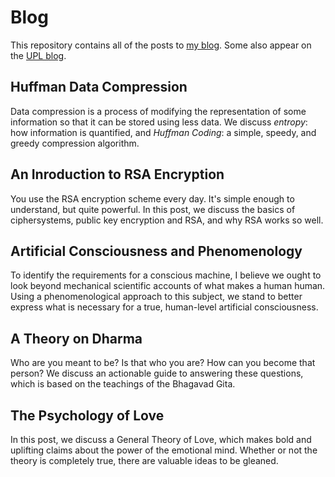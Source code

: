 # Blog

This repository contains all of the posts to [my blog](https://www.pages.cs.wisc.edu/~rnelson/blog). Some also appear on the [UPL blog](https://www.upl.cs.wisc.edu/blog.html).

## Huffman Data Compression

Data compression is a process of modifying the representation of some information so that it can be stored using less data. We discuss *entropy*: how information is quantified, and *Huffman Coding*: a simple, speedy, and greedy compression algorithm.

## An Inroduction to RSA Encryption

You use the RSA encryption scheme every day. It's simple enough to understand, but quite powerful. In this post, we discuss the basics of ciphersystems, public key encryption and RSA, and why RSA works so well.

## Artificial Consciousness and Phenomenology

To identify the requirements for a conscious machine, I believe we ought to look beyond mechanical scientific accounts of what makes a human human. Using a phenomenological approach to this subject, we stand to better express what is necessary for a true, human-level artificial consciousness.

## A Theory on Dharma

Who are you meant to be? Is that who you are? How can you become that person? We discuss an actionable guide to answering these questions, which is based on the teachings of the Bhagavad Gita.

## The Psychology of Love

In this post, we discuss a General Theory of Love, which makes bold and uplifting claims about the power of the emotional mind. Whether or not the theory is completely true, there are valuable ideas to be gleaned.
